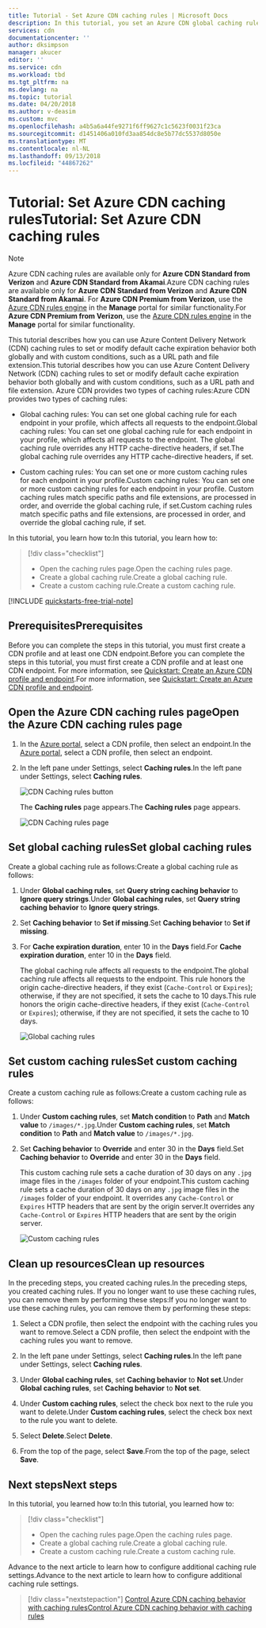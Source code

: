 ```yaml
---
title: Tutorial - Set Azure CDN caching rules | Microsoft Docs
description: In this tutorial, you set an Azure CDN global caching rule and a custom caching rule.
services: cdn
documentationcenter: ''
author: dksimpson
manager: akucer
editor: ''
ms.service: cdn
ms.workload: tbd
ms.tgt_pltfrm: na
ms.devlang: na
ms.topic: tutorial
ms.date: 04/20/2018
ms.author: v-deasim
ms.custom: mvc
ms.openlocfilehash: a4b5a6a44fe9271f6ff9627c1c5623f0031f23ca
ms.sourcegitcommit: d1451406a010fd3aa854dc8e5b77dc5537d8050e
ms.translationtype: MT
ms.contentlocale: nl-NL
ms.lasthandoff: 09/13/2018
ms.locfileid: "44867262"
---
```

# <a name="tutorial-set-azure-cdn-caching-rules"></a><span data-ttu-id="1956a-103">Tutorial: Set Azure CDN caching rules</span><span class="sxs-lookup"><span data-stu-id="1956a-103">Tutorial: Set Azure CDN caching rules</span></span>

> [!NOTE] 
> <span data-ttu-id="1956a-104">Azure CDN caching rules are available only for **Azure CDN Standard from Verizon** and **Azure CDN Standard from Akamai**.</span><span class="sxs-lookup"><span data-stu-id="1956a-104">Azure CDN caching rules are available only for **Azure CDN Standard from Verizon** and **Azure CDN Standard from Akamai**.</span></span> <span data-ttu-id="1956a-105">For **Azure CDN Premium from Verizon**, use the [Azure CDN rules engine](cdn-rules-engine.md) in the **Manage** portal for similar functionality.</span><span class="sxs-lookup"><span data-stu-id="1956a-105">For **Azure CDN Premium from Verizon**, use the [Azure CDN rules engine](cdn-rules-engine.md) in the **Manage** portal for similar functionality.</span></span>
 

<span data-ttu-id="1956a-106">This tutorial describes how you can use Azure Content Delivery Network (CDN) caching rules to set or modify default cache expiration behavior both globally and with custom conditions, such as a URL path and file extension.</span><span class="sxs-lookup"><span data-stu-id="1956a-106">This tutorial describes how you can use Azure Content Delivery Network (CDN) caching rules to set or modify default cache expiration behavior both globally and with custom conditions, such as a URL path and file extension.</span></span> <span data-ttu-id="1956a-107">Azure CDN provides two types of caching rules:</span><span class="sxs-lookup"><span data-stu-id="1956a-107">Azure CDN provides two types of caching rules:</span></span>
- <span data-ttu-id="1956a-108">Global caching rules: You can set one global caching rule for each endpoint in your profile, which affects all requests to the endpoint.</span><span class="sxs-lookup"><span data-stu-id="1956a-108">Global caching rules: You can set one global caching rule for each endpoint in your profile, which affects all requests to the endpoint.</span></span> <span data-ttu-id="1956a-109">The global caching rule overrides any HTTP cache-directive headers, if set.</span><span class="sxs-lookup"><span data-stu-id="1956a-109">The global caching rule overrides any HTTP cache-directive headers, if set.</span></span>

- <span data-ttu-id="1956a-110">Custom caching rules: You can set one or more custom caching rules for each endpoint in your profile.</span><span class="sxs-lookup"><span data-stu-id="1956a-110">Custom caching rules: You can set one or more custom caching rules for each endpoint in your profile.</span></span> <span data-ttu-id="1956a-111">Custom caching rules match specific paths and file extensions, are processed in order, and override the global caching rule, if set.</span><span class="sxs-lookup"><span data-stu-id="1956a-111">Custom caching rules match specific paths and file extensions, are processed in order, and override the global caching rule, if set.</span></span> 

<span data-ttu-id="1956a-112">In this tutorial, you learn how to:</span><span class="sxs-lookup"><span data-stu-id="1956a-112">In this tutorial, you learn how to:</span></span>
> [!div class="checklist"]
> - <span data-ttu-id="1956a-113">Open the caching rules page.</span><span class="sxs-lookup"><span data-stu-id="1956a-113">Open the caching rules page.</span></span>
> - <span data-ttu-id="1956a-114">Create a global caching rule.</span><span class="sxs-lookup"><span data-stu-id="1956a-114">Create a global caching rule.</span></span>
> - <span data-ttu-id="1956a-115">Create a custom caching rule.</span><span class="sxs-lookup"><span data-stu-id="1956a-115">Create a custom caching rule.</span></span>

[!INCLUDE [quickstarts-free-trial-note](../../includes/quickstarts-free-trial-note.md)]

## <a name="prerequisites"></a><span data-ttu-id="1956a-116">Prerequisites</span><span class="sxs-lookup"><span data-stu-id="1956a-116">Prerequisites</span></span>

<span data-ttu-id="1956a-117">Before you can complete the steps in this tutorial, you must first create a CDN profile and at least one CDN endpoint.</span><span class="sxs-lookup"><span data-stu-id="1956a-117">Before you can complete the steps in this tutorial, you must first create a CDN profile and at least one CDN endpoint.</span></span> <span data-ttu-id="1956a-118">For more information, see [Quickstart: Create an Azure CDN profile and endpoint](cdn-create-new-endpoint.md).</span><span class="sxs-lookup"><span data-stu-id="1956a-118">For more information, see [Quickstart: Create an Azure CDN profile and endpoint](cdn-create-new-endpoint.md).</span></span>

## <a name="open-the-azure-cdn-caching-rules-page"></a><span data-ttu-id="1956a-119">Open the Azure CDN caching rules page</span><span class="sxs-lookup"><span data-stu-id="1956a-119">Open the Azure CDN caching rules page</span></span>

1. <span data-ttu-id="1956a-120">In the [Azure portal](https://portal.azure.com), select a CDN profile, then select an endpoint.</span><span class="sxs-lookup"><span data-stu-id="1956a-120">In the [Azure portal](https://portal.azure.com), select a CDN profile, then select an endpoint.</span></span>

2. <span data-ttu-id="1956a-121">In the left pane under Settings, select **Caching rules**.</span><span class="sxs-lookup"><span data-stu-id="1956a-121">In the left pane under Settings, select **Caching rules**.</span></span>

   ![CDN Caching rules button](./media/cdn-caching-rules/cdn-caching-rules-btn.png)

   <span data-ttu-id="1956a-123">The **Caching rules** page appears.</span><span class="sxs-lookup"><span data-stu-id="1956a-123">The **Caching rules** page appears.</span></span>

   ![CDN Caching rules page](./media/cdn-caching-rules/cdn-caching-rules-page.png)


## <a name="set-global-caching-rules"></a><span data-ttu-id="1956a-125">Set global caching rules</span><span class="sxs-lookup"><span data-stu-id="1956a-125">Set global caching rules</span></span>

<span data-ttu-id="1956a-126">Create a global caching rule as follows:</span><span class="sxs-lookup"><span data-stu-id="1956a-126">Create a global caching rule as follows:</span></span>

1. <span data-ttu-id="1956a-127">Under **Global caching rules**, set **Query string caching behavior** to **Ignore query strings**.</span><span class="sxs-lookup"><span data-stu-id="1956a-127">Under **Global caching rules**, set **Query string caching behavior** to **Ignore query strings**.</span></span>

2. <span data-ttu-id="1956a-128">Set **Caching behavior** to **Set if missing**.</span><span class="sxs-lookup"><span data-stu-id="1956a-128">Set **Caching behavior** to **Set if missing**.</span></span>
       
3. <span data-ttu-id="1956a-129">For **Cache expiration duration**, enter 10 in the **Days** field.</span><span class="sxs-lookup"><span data-stu-id="1956a-129">For **Cache expiration duration**, enter 10 in the **Days** field.</span></span>

    <span data-ttu-id="1956a-130">The global caching rule affects all requests to the endpoint.</span><span class="sxs-lookup"><span data-stu-id="1956a-130">The global caching rule affects all requests to the endpoint.</span></span> <span data-ttu-id="1956a-131">This rule honors the origin cache-directive headers, if they exist (`Cache-Control` or `Expires`); otherwise, if they are not specified, it sets the cache to 10 days.</span><span class="sxs-lookup"><span data-stu-id="1956a-131">This rule honors the origin cache-directive headers, if they exist (`Cache-Control` or `Expires`); otherwise, if they are not specified, it sets the cache to 10 days.</span></span> 

    ![Global caching rules](./media/cdn-caching-rules/cdn-global-caching-rules.png)

## <a name="set-custom-caching-rules"></a><span data-ttu-id="1956a-133">Set custom caching rules</span><span class="sxs-lookup"><span data-stu-id="1956a-133">Set custom caching rules</span></span>

<span data-ttu-id="1956a-134">Create a custom caching rule as follows:</span><span class="sxs-lookup"><span data-stu-id="1956a-134">Create a custom caching rule as follows:</span></span>

1. <span data-ttu-id="1956a-135">Under **Custom caching rules**, set **Match condition** to **Path** and **Match value** to `/images/*.jpg`.</span><span class="sxs-lookup"><span data-stu-id="1956a-135">Under **Custom caching rules**, set **Match condition** to **Path** and **Match value** to `/images/*.jpg`.</span></span>
    
2. <span data-ttu-id="1956a-136">Set **Caching behavior** to **Override** and enter 30 in the **Days** field.</span><span class="sxs-lookup"><span data-stu-id="1956a-136">Set **Caching behavior** to **Override** and enter 30 in the **Days** field.</span></span>
       
    <span data-ttu-id="1956a-137">This custom caching rule sets a cache duration of 30 days on any `.jpg` image files in the `/images` folder of your endpoint.</span><span class="sxs-lookup"><span data-stu-id="1956a-137">This custom caching rule sets a cache duration of 30 days on any `.jpg` image files in the `/images` folder of your endpoint.</span></span> <span data-ttu-id="1956a-138">It overrides any `Cache-Control` or `Expires` HTTP headers that are sent by the origin server.</span><span class="sxs-lookup"><span data-stu-id="1956a-138">It overrides any `Cache-Control` or `Expires` HTTP headers that are sent by the origin server.</span></span>

    ![Custom caching rules](./media/cdn-caching-rules/cdn-custom-caching-rules.png)

    
## <a name="clean-up-resources"></a><span data-ttu-id="1956a-140">Clean up resources</span><span class="sxs-lookup"><span data-stu-id="1956a-140">Clean up resources</span></span>

<span data-ttu-id="1956a-141">In the preceding steps, you created caching rules.</span><span class="sxs-lookup"><span data-stu-id="1956a-141">In the preceding steps, you created caching rules.</span></span> <span data-ttu-id="1956a-142">If you no longer want to use these caching rules, you can remove them by performing these steps:</span><span class="sxs-lookup"><span data-stu-id="1956a-142">If you no longer want to use these caching rules, you can remove them by performing these steps:</span></span>
 
1. <span data-ttu-id="1956a-143">Select a CDN profile, then select the endpoint with the caching rules you want to remove.</span><span class="sxs-lookup"><span data-stu-id="1956a-143">Select a CDN profile, then select the endpoint with the caching rules you want to remove.</span></span>

2. <span data-ttu-id="1956a-144">In the left pane under Settings, select **Caching rules**.</span><span class="sxs-lookup"><span data-stu-id="1956a-144">In the left pane under Settings, select **Caching rules**.</span></span>

3. <span data-ttu-id="1956a-145">Under **Global caching rules**, set **Caching behavior** to **Not set**.</span><span class="sxs-lookup"><span data-stu-id="1956a-145">Under **Global caching rules**, set **Caching behavior** to **Not set**.</span></span>
 
4. <span data-ttu-id="1956a-146">Under **Custom caching rules**, select the check box next to the rule you want to delete.</span><span class="sxs-lookup"><span data-stu-id="1956a-146">Under **Custom caching rules**, select the check box next to the rule you want to delete.</span></span>

5. <span data-ttu-id="1956a-147">Select **Delete**.</span><span class="sxs-lookup"><span data-stu-id="1956a-147">Select **Delete**.</span></span>

6. <span data-ttu-id="1956a-148">From the top of the page, select **Save**.</span><span class="sxs-lookup"><span data-stu-id="1956a-148">From the top of the page, select **Save**.</span></span>


## <a name="next-steps"></a><span data-ttu-id="1956a-149">Next steps</span><span class="sxs-lookup"><span data-stu-id="1956a-149">Next steps</span></span>

<span data-ttu-id="1956a-150">In this tutorial, you learned how to:</span><span class="sxs-lookup"><span data-stu-id="1956a-150">In this tutorial, you learned how to:</span></span>

> [!div class="checklist"]
> - <span data-ttu-id="1956a-151">Open the caching rules page.</span><span class="sxs-lookup"><span data-stu-id="1956a-151">Open the caching rules page.</span></span>
> - <span data-ttu-id="1956a-152">Create a global caching rule.</span><span class="sxs-lookup"><span data-stu-id="1956a-152">Create a global caching rule.</span></span>
> - <span data-ttu-id="1956a-153">Create a custom caching rule.</span><span class="sxs-lookup"><span data-stu-id="1956a-153">Create a custom caching rule.</span></span>

<span data-ttu-id="1956a-154">Advance to the next article to learn how to configure additional caching rule settings.</span><span class="sxs-lookup"><span data-stu-id="1956a-154">Advance to the next article to learn how to configure additional caching rule settings.</span></span>

> [!div class="nextstepaction"]
> [<span data-ttu-id="1956a-155">Control Azure CDN caching behavior with caching rules</span><span class="sxs-lookup"><span data-stu-id="1956a-155">Control Azure CDN caching behavior with caching rules</span></span>](cdn-caching-rules.md)



